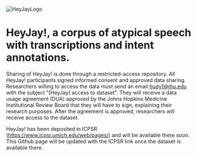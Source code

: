 ![HeyJayLogo](https://github.com/user-attachments/assets/3f4f1a6b-a984-4eb0-a030-6dca604d0874)



# HeyJay!, a corpus of atypical speech with transcriptions and intent annotations.

Sharing of HeyJay! is done through a restricted-access repository. All  HeyJay! participants signed informed consent and approved data sharing. Researchers willing to access the data must send an email tjudy1@jhu.edu with the subject "[HeyJay] access to dataset". They will receive a data usage agreement (DUA) approved by the Johns Hopkins Medicine Institutional Review Board that they will have to sign, explaining their research purposes. After the agreement is approved, researchers will receive access to the dataset.

HeyJay! has been deposited in ICPSR (https://www.icpsr.umich.edu/web/pages/) and will be available there soon. This Github page will be updated with the ICPSR link once the dataset is available there.
